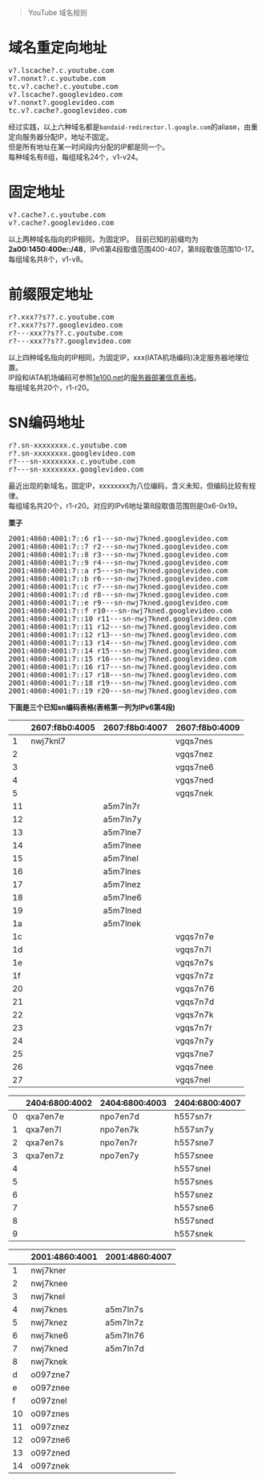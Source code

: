 > YouTube 域名规则

域名重定向地址
====
<pre>v?.lscache?.c.youtube.com
v?.nonxt?.c.youtube.com
tc.v?.cache?.c.youtube.com
v?.lscache?.googlevideo.com
v?.nonxt?.googlevideo.com
tc.v?.cache?.googlevideo.com
</pre>
经过实践，以上六种域名都是`bandaid-redirector.l.google.com`的aliase，由重定向服务器分配IP，地址不固定。  
但是所有地址在某一时间段内分配的IP都是同一个。  
每种域名有8组，每组域名24个，v1-v24。

固定地址
====
<pre>v?.cache?.c.youtube.com
v?.cache?.googlevideo.com</pre>
以上两种域名指向的IP相同，为固定IP。
目前已知的前缀均为**2a00:1450:400e::/48**，IPv6第4段取值范围400-407，第8段取值范围10-17。
每组域名共8个，v1-v8。

前缀限定地址
====
<pre>r?.xxx??s??.c.youtube.com
r?.xxx??s??.googlevideo.com
r?---xxx??s??.c.youtube.com
r?---xxx??s??.googlevideo.com</pre>
以上四种域名指向的IP相同，为固定IP，xxx(IATA机场编码)决定服务器地理位置。  
IP段和IATA机场编码可参照[1e100.net](https://github.com/lennylxx/ipv6-hosts/wiki/1e100.net)的[服务器部署信息表格](https://docs.google.com/spreadsheets/d/1a5HI0lkc1TycJdwJnCVDVd3x6_gemI3CQhNHhdsVmP8)。  
每组域名共20个，r1-r20。   

SN编码地址
====
<pre>r?.sn-xxxxxxxx.c.youtube.com
r?.sn-xxxxxxxx.googlevideo.com
r?---sn-xxxxxxxx.c.youtube.com
r?---sn-xxxxxxxx.googlevideo.com</pre>
最近出现的新域名，固定IP，xxxxxxxx为八位编码，含义未知，但编码比较有规律。  
每组域名共20个，r1-r20。对应的IPv6地址第8段取值范围则是0x6-0x19。  

**栗子**
<pre>2001:4860:4001:7::6 r1---sn-nwj7kned.googlevideo.com
2001:4860:4001:7::7 r2---sn-nwj7kned.googlevideo.com
2001:4860:4001:7::8 r3---sn-nwj7kned.googlevideo.com
2001:4860:4001:7::9 r4---sn-nwj7kned.googlevideo.com
2001:4860:4001:7::a r5---sn-nwj7kned.googlevideo.com
2001:4860:4001:7::b r6---sn-nwj7kned.googlevideo.com
2001:4860:4001:7::c r7---sn-nwj7kned.googlevideo.com
2001:4860:4001:7::d r8---sn-nwj7kned.googlevideo.com
2001:4860:4001:7::e r9---sn-nwj7kned.googlevideo.com
2001:4860:4001:7::f r10---sn-nwj7kned.googlevideo.com
2001:4860:4001:7::10 r11---sn-nwj7kned.googlevideo.com
2001:4860:4001:7::11 r12---sn-nwj7kned.googlevideo.com
2001:4860:4001:7::12 r13---sn-nwj7kned.googlevideo.com
2001:4860:4001:7::13 r14---sn-nwj7kned.googlevideo.com
2001:4860:4001:7::14 r15---sn-nwj7kned.googlevideo.com
2001:4860:4001:7::15 r16---sn-nwj7kned.googlevideo.com
2001:4860:4001:7::16 r17---sn-nwj7kned.googlevideo.com
2001:4860:4001:7::17 r18---sn-nwj7kned.googlevideo.com
2001:4860:4001:7::18 r19---sn-nwj7kned.googlevideo.com
2001:4860:4001:7::19 r20---sn-nwj7kned.googlevideo.com</pre>
**下面是三个已知sn编码表格(表格第一列为IPv6第4段)**  

||2607:f8b0:4005|2607:f8b0:4007|2607:f8b0:4009|
|---|---|---|---|
|1|nwj7knl7||vgqs7nes|
|2|||vgqs7nez|
|3|||vgqs7ne6|
|4|||vgqs7ned|
|5|||vgqs7nek|
|11||a5m7ln7r|
|12||a5m7ln7y|
|13||a5m7lne7|
|14||a5m7lnee|
|15||a5m7lnel|
|16||a5m7lnes|
|17||a5m7lnez|
|18||a5m7lne6|
|19||a5m7lned|
|1a||a5m7lnek|
|1c|||vgqs7n7e|
|1d|||vgqs7n7l|
|1e|||vgqs7n7s|
|1f|||vgqs7n7z|
|20|||vgqs7n76|
|21|||vgqs7n7d|
|22|||vgqs7n7k|
|23|||vgqs7n7r|
|24|||vgqs7n7y|
|25|||vgqs7ne7|
|26|||vgqs7nee|
|27|||vgqs7nel|


||2404:6800:4002|2404:6800:4003|2404:6800:4007|
|---|---|---|---|
|0|qxa7en7e|npo7en7d|h557sn7r|
|1|qxa7en7l|npo7en7k|h557sn7y|
|2|qxa7en7s|npo7en7r|h557sne7|
|3|qxa7en7z|npo7en7y|h557snee|
|4|||h557snel|
|5|||h557snes|
|6|||h557snez|
|7|||h557sne6|
|8|||h557sned|
|9|||h557snek|

||2001:4860:4001|2001:4860:4007|
|---|---|---|
|1|nwj7kner|
|2|nwj7knee|
|3|nwj7knel|
|4|nwj7knes|a5m7ln7s|
|5|nwj7knez|a5m7ln7z|
|6|nwj7kne6|a5m7ln76|
|7|nwj7kned|a5m7ln7d|
|8|nwj7knek|
|d|o097zne7|
|e|o097znee|
|f|o097znel|
|10|o097znes|
|11|o097znez|
|12|o097zne6|
|13|o097zned|
|14|o097znek|